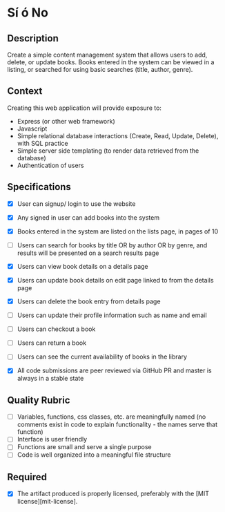 # Sí ó No
## Description

Create a simple content management system that allows users to add, delete, or update books.  Books entered in the system can be viewed in a listing, or searched for using basic searches (title, author, genre).

## Context

Creating this web application will provide exposure to:
* Express (or other web framework)
* Javascript
* Simple relational database interactions (Create, Read, Update, Delete), with SQL practice
* Simple server side templating (to render data retrieved from the database)
* Authentication of users

## Specifications

- [X] User can signup/ login to use the website
- [X] Any signed in user can add books into the system
- [X] Books entered in the system are listed on the lists page, in pages of 10
- [ ] Users can search for books by title OR by author OR by genre, and results will be presented on a search results page
- [X] Users can view book details on a details page
- [X] Users can update book details on edit page linked to from the details page
- [X] Users can delete the book entry from details page
- [ ] Users can update their profile information such as name and email
- [ ] Users can checkout a book  
- [ ] Users can return a book
- [ ] Users can see the current availability of books in the library
- [X] All code submissions are peer reviewed via GitHub PR and master is always in a stable state


## Quality Rubric

- [ ] Variables, functions, css classes, etc. are meaningfully named (no comments exist in code to explain functionality - the names serve that function)
- [ ] Interface is user friendly
- [ ] Functions are small and serve a single purpose
- [ ] Code is well organized into a meaningful file structure

## Required

- [X] The artifact produced is properly licensed, preferably with the [MIT license][mit-license].
